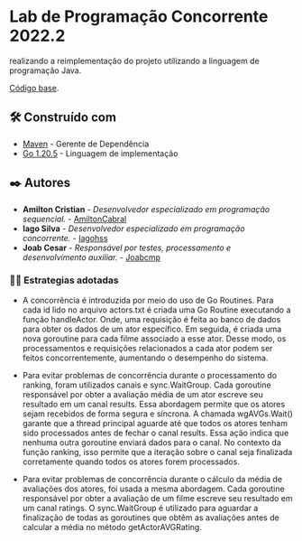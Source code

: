# Lab de Programação Concorrente 2022.2

 realizando a reimplementação do projeto utilizando a linguagem de programação Java.
 
[Código base](https://github.com/pedrohenrique-ql/concorrente-lab-base).

## 🛠️ Construído com

- [Maven](https://maven.apache.org/) - Gerente de Dependência
- [Go 1.20.5](https://go.dev/learn/) - Linguagem de implementação
 
## ✒️ Autores

*  **Amilton Cristian** - *Desenvolvedor especializado em programação sequencial.* - [AmiltonCabral](https://github.com/AmiltonCabral)
*  **Iago Silva** - *Desenvolvedor especializado em programação concorrente.* - [Iagohss](https://github.com/Iagohss)
*  **Joab Cesar** - *Responsável por testes, processamento e desenvolvimento auxiliar.* - [Joabcmp](https://github.com/joabcmp)

### 🍷🗿 Estrategias adotadas

- A concorrência é introduzida por meio do uso de Go Routines. Para cada id lido no arquivo actors.txt é criada uma Go Routine executando a função handleActor. Onde, uma requisição é feita ao banco de dados para obter os dados de um ator específico. Em seguida, é criada uma nova goroutine para cada filme associado a esse ator. Desse modo, os processamentos e requisições relacionados a cada ator podem ser feitos concorrentemente, aumentando o desempenho do sistema.

- Para evitar problemas de concorrência durante o processamento do ranking, foram utilizados canais e sync.WaitGroup. Cada goroutine responsável por obter a avaliação média de um ator escreve seu resultado em um canal results. Essa abordagem permite que os atores sejam recebidos de forma segura e síncrona. A chamada wgAVGs.Wait() garante que a thread principal aguarde até que todos os atores tenham sido processados antes de fechar o canal results. Essa ação indica que nenhuma outra goroutine enviará dados para o canal. No contexto da função ranking, isso permite que a iteração sobre o canal seja finalizada corretamente quando todos os atores forem processados.

- Para evitar problemas de concorrência durante o cálculo da média de avaliações dos atores, foi usada a mesma abordagem. Cada goroutine responsável por obter a avaliação de um filme escreve seu resultado em um canal ratings. O sync.WaitGroup é utilizado para aguardar a finalização de todas as goroutines que obtêm as avaliações antes de calcular a média no método getActorAVGRating.

